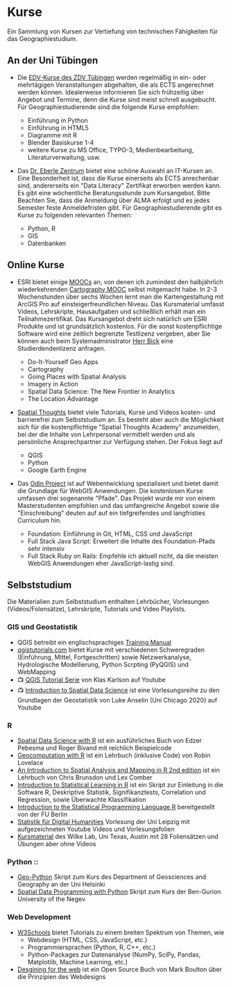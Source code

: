 # Kurse
 Ein Sammlung von Kursen zur Vertiefung von technischen Fähigkeiten für das Geographiestudium.
 
## An der Uni Tübingen
 - Die [EDV-Kurse des ZDV Tübingen](https://uni-tuebingen.de/einrichtungen/zentrum-fuer-datenverarbeitung/dienstleistungen/sonstiges/schulungen/anmeldung/) werden regelmäßig in ein- oder mehrtägigen Veranstaltungen abgehalten, die als ECTS angerechnet werden können. Idealerweise informieren Sie sich frühzeitig über Angebot und Termine, denn die Kurse sind meist schnell ausgebucht. Für Geographiestudierende sind die folgende Kurse empfohlen:
	- Einführung in Python
	- Einführung in HTML5
	- Diagramme mit R
	- Blender Basiskurse 1-4
	- weitere Kurse zu MS Office, TYPO-3, Medienbearbeitung, Literaturverwaltung, usw.
	
	
 - Das [Dr. Eberle Zentrum](https://uni-tuebingen.de/einrichtungen/zentrale-einrichtungen/dr-eberle-zentrum-fuer-digitale-kompetenzen/) bietet eine schöne Auswahl an IT-Kursen an. Eine Besonderheit ist, dass die Kurse einerseits als ECTS anrechenbar sind, andererseits ein "Data Literacy" Zertifikat erworben werden kann. Es gibt eine wöchentliche Beratungsstunde zum Kursangebot. Bitte Beachten Sie, dass die Anmeldung über ALMA erfolgt und es jedes Semester feste Anmeldefristen gibt. Für Geographiestudierende gibt es Kurse zu folgenden relevanten Themen:
	- Python, R
	- GIS
	- Datenbanken
 
## Online Kurse

 - ESRI bietet einige [MOOCs](https://www.esri.com/training/mooc/) an, von denen ich zumindest den halbjährlich wiederkehrenden [Cartography MOOC](https://www.esri.com/training/catalog/596e584bb826875993ba4ebf/cartography./) selbst mitgemacht habe. In 2-3 Wochenstunden über sechs Wochen lernt man die Kartengestaltung mit ArcGIS Pro auf einsteigerfreundlichen Niveau. Das Kursmaterial umfasst Videos, Lehrskripte, Hausaufgaben und schließlich erhält man ein Teilnahmezertifikat. Das Kursangebot dreht sich natürlich um ESRI Produkte und ist grundsätzlich kostenlos. Für die sonst kostenpflichtige Software wird eine zeitlich begrenzte Testlizenz vergeben, aber Sie können auch beim Systemadministrator [Herr Bick](https://uni-tuebingen.de/fakultaeten/mathematisch-naturwissenschaftliche-fakultaet/fachbereiche/geowissenschaften/arbeitsgruppen/geographie/forschungsbereich/geoinformatik-gis/arbeitsgruppe/team/christian-bick/) eine Studierdendenlizenz anfragen.
	- Do-It-Yourself Geo Apps
	- Cartography
	- Going Places with Spatial Analysis
	- Imagery in Action
	- Spatial Data Science: The New Frontier in Analytics
	- The Location Advantage
 
 - [Spatial Thoughts](https://spatialthoughts.com/) bietet viele Tutorials, Kurse und Videos kosten- und barrierefrei zum Selbststudium an. Es besteht aber auch die Möglichkeit sich für die kostenpflichtige "Spatial Thoughts Academy" anzumelden, bei der die Inhalte von Lehrpersonal vermittelt werden und als persönliche Ansprechpartner zur Verfügung stehen. Der Fokus liegt auf
	 - QGIS
	 - Python
	 - Google Earth Engine
 
 - Das [Odin Project](https://www.theodinproject.com/) ist auf Webentwicklung spezialisiert und bietet damit die Grundlage für WebGIS Anwendungen. Die kostenlosen Kurse umfassen drei sogenannte "Pfade". Das Projekt wurde mir von einem Masterstudenten empfohlen und das umfangreiche Angebot sowie die "Einschreibung" deuten auf auf ein tiefgreifendes und langfristies Curriculum hin.
	- Foundation: Einführung in Git, HTML, CSS und JavaScript
	- Full Stack Java Script: Erweitert die Inhalte des Foundation-Pfads sehr intensiv 
	- Full Stack Ruby on Rails: Empfehle ich aktuell nicht, da die meisten WebGIS Anwendungen eher JavaScript-lastig sind.
 
## Selbststudium
 Die Materialien zum Selbststudium enthalten Lehrbücher, Vorlesungen (Videos/Folensätze), Lehrskripte, Tutorials und Video Playlists.
 
### GIS und Geostatistik
 - QGIS betreibt ein englischsprachiges [Training Manual](https://docs.qgis.org/3.16/en/docs/training_manual/index.html)
 - [qgistutorials.com](http://www.qgistutorials.com/) bietet Kurse mit verschiedenen Schweregraden (Einführung, Mittel, Fortgeschritten) sowie Netzwerkanalyse, Hydrologische Modellierung, Python Scrpting (PyQGIS) und WebMapping
 - :tv: [QGIS Tutorial Serie](https://www.youtube.com/watch?v=RTjAp6dZ-DU&list=PLNBeueOmuY163iwu4VpZdjqqdU1HkRTP_&index=39) von Klas Karlson auf Youtube
 - :tv: [Introduction to Spatial Data Science](https://www.youtube.com/watch?v=JwHxJsesG2Y&list=PLzREt6r1NenmFyTw8v2JZpEE4PZGNi5Ht) ist eine Vorlesungsreihe zu den Grundlagen der Geostatistik von Luke Anselin (Uni Chicago 2020) auf Youtube
 
### R
 - [Spatial Data Science with R](https://r-spatial.org/book/) ist ein ausführliches Buch von Edzer Pebesma und Roger Bivand mit reichlich Beispielcode
 - [Geocomputation with R](https://geocompr.robinlovelace.net/) ist ein Lehrbuch (inklusive Code) von Robin Lovelace
 - [An Introduction to Spatial Analysis and Mapping in R 2nd edition](https://bookdown.org/lexcomber/brunsdoncomber2e/) ist ein Lehrbuch von Chris Brunsdon und Lex Comber
 - [Introduction to Statistical Learning in R](https://fcorowe.github.io/sl/) ist ein Skript zur Einleitung in die Software R, Deskriptive Statistik, Signifikanztests, Correlation und Regression, sowie Überwachte Klassifikation
 - [Introduction to the Statistical Programming Language R](https://www.geo.fu-berlin.de/en/v/soga/Introduction-to-R/index.html) bereitgestellt von der FU Berlin
 - [Statistik für Digital Humanities](http://www.informatik.uni-leipzig.de/~jtiepmar/lehre/statdh20/) Vorlesung der Uni Leipzig mit aufgezeichneten Youtube Videos und Vorlesungsfolien
 - [Kursmaterial](https://wilkelab.org/classes/) des Wilke Lab, Uni Texas, Austin mit 28 Foliensätzen und Übungen aber ohne Videos
 
### Python ::
 - [Geo-Python](https://geo-python-site.readthedocs.io/en/latest/index.html) Skript zum Kurs des Department of Geosciences and Geography an der Uni Helsinki
 - [Spatial Data Programming with Python](https://geobgu.xyz/py/index.html) Skript zum Kurs der Ben-Gurion University of the Negev
 
### Web Development
 - [W3Schools](https://www.w3schools.com/) bietet Tutorials zu einem breiten Spektrum von Themen, wie
	- Webdesign (HTML, CSS, JavaScript, etc.)
	- Programmiersprachen (Python, R, C++, etc.)
	- Python-Packages zur Datenanalyse (NumPy, SciPy, Pandas, Matplotlib, Machine Learning, etc.)
 - [Desgining for the web](https://designingfortheweb.co.uk/?) ist ein Open Source Buch von Mark Boulton über die Prinzipien des Webdesigns